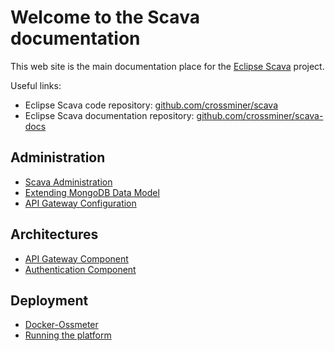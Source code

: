 
# Welcome to the Scava documentation

This web site is the main documentation place for the [Eclipse Scava](https://projects.eclipse.org/projects/technology.scava) project.

Useful links:

* Eclipse Scava code repository: [github.com/crossminer/scava](https://github.com/crossminer/scava)
* Eclipse Scava documentation repository: [github.com/crossminer/scava-docs](https://github.com/crossminer/scava-docs)

## Administration

* [Scava Administration](admin/SCAVA-Administration)
* [Extending MongoDB Data Model](admin/Extend-MongoDB-Data-Model)
* [API Gateway Configuration](API-Gateway-Configuration)

## Architectures

* [API Gateway Component](architecture/API-Gateway-Component)
* [Authentication Component](architecture/Authentication-Component)


## Deployment

* [Docker-Ossmeter](deploy/Docker-Ossmeter)
* [Running the platform](deploy/Running-the-platform)
